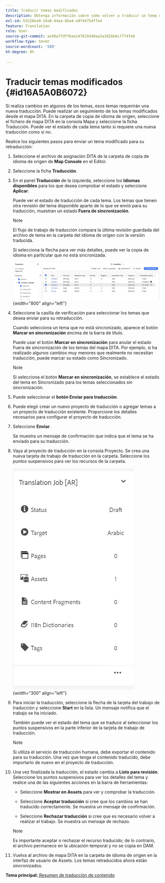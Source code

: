 ```yaml
---
title: Traducir temas modificados
description: Obtenga información sobre cómo volver a traducir un tema modificado en AEM Guides.
exl-id: b3228ea9-24a8-44aa-8ba4-e8f44754ffe4
feature: Translation
role: User
source-git-commit: ae36a7fdff6ae147619340aa3a3d2bb6c7774fe0
workflow-type: tm+mt
source-wordcount: '589'
ht-degree: 0%

---
```


# Traducir temas modificados {#id16A5A0B6072}

Si realiza cambios en algunos de los temas, esos temas requerirán una nueva traducción. Puede realizar un seguimiento de los temas modificados desde el mapa DITA. En la carpeta de copia de idioma de origen, seleccione el fichero de mapa DITA en la consola Mapa y seleccione la ficha Traducción. Puede ver el estado de cada tema tanto si requiere una nueva traducción como si no.

Realice los siguientes pasos para enviar un tema modificado para su retraducción:

1. Seleccione el archivo de asignación DITA de la carpeta de copia de idioma de origen de **Map Console** en el Editor.

1. Seleccione la ficha **Traducción**.

1. En el panel **Traducción** de la izquierda, seleccione los **Idiomas disponibles** para los que desea comprobar el estado y seleccione **Aplicar**.

   Puede ver el estado de traducción de cada tema. Los temas que tienen otra revisión del tema disponible aparte de lo que se envió para su traducción, muestran un estado **Fuera de sincronización**.

   >[!NOTE]
   >
   > El flujo de trabajo de traducción compara la última revisión guardada del archivo de tema en la carpeta del idioma de origen con la versión traducida.

   Si selecciona la flecha para ver más detalles, puede ver la copia de idioma en particular que no está sincronizada.

   ![](images/out-of-sync-uuid-new.png){width="800" align="left"}

1. Seleccione la casilla de verificación para seleccionar los temas que desea enviar para su retraducción.

   Cuando selecciona un tema que no está sincronizado, aparece el botón **Marcar en sincronización** encima de la barra de título.

   Puede usar el botón **Marcar en sincronización** para anular el estado Fuera de sincronización de los temas del mapa DITA.  Por ejemplo, si ha realizado algunos cambios muy menores que realmente no necesitan traducción, puede marcar su estado como Sincronizado.

   >[!NOTE]
   >
   > Si selecciona el botón **Marcar en sincronización**, se establece el estado del tema en Sincronizado para los temas seleccionados sin sincronización.

1. Puede seleccionar el **botón Enviar para traducción**.

1. Puede elegir crear un nuevo proyecto de traducción o agregar temas a un proyecto de traducción existente. Proporcione los detalles necesarios para configurar el proyecto de traducción.

1. Seleccione **Enviar**.

   Se muestra un mensaje de confirmación que indica que el tema se ha enviado para su traducción.

1. Vaya al proyecto de traducción en la consola Proyecto. Se crea una nueva tarjeta de trabajo de traducción en la carpeta. Seleccione los puntos suspensivos para ver los recursos de la carpeta.

   ![](images/incremental-job-new.png){width="300" align="left"}

1. Para iniciar la traducción, seleccione la flecha de la tarjeta del trabajo de traducción y seleccione **Start** en la lista. Un mensaje notifica que el trabajo se ha iniciado.

   También puede ver el estado del tema que se traduce al seleccionar los puntos suspensivos en la parte inferior de la tarjeta de trabajo de traducción.

   >[!NOTE]
   >
   > Si utiliza el servicio de traducción humana, debe exportar el contenido para su traducción. Una vez que tenga el contenido traducido, debe importarlo de nuevo en el proyecto de traducción.

1. Una vez finalizada la traducción, el estado cambia a **Listo para revisión**. Seleccione los puntos suspensivos para ver los detalles del tema y realice una de las siguientes acciones en la barra de herramientas:

   - Seleccione **Mostrar en Assets** para ver y comprobar la traducción.

   - Seleccione **Aceptar traducción** si cree que los cambios se han traducido correctamente. Se muestra un mensaje de confirmación.

   - Seleccione **Rechazar traducción** si cree que es necesario volver a realizar el trabajo. Se muestra un mensaje de rechazo.

   >[!NOTE]
   >
   > Es importante aceptar o rechazar el recurso traducido; de lo contrario, el archivo permanece en la ubicación temporal y no se copia en DAM.

1. Vuelva al archivo de mapa DITA en la carpeta de idioma de origen en la interfaz de usuario de Assets. Los temas retraducidos ahora están sincronizados.


**Tema principal:**[ Resumen de traducción de contenido](translation.md)
